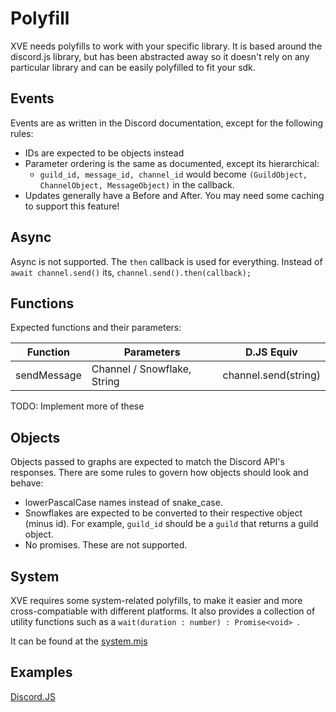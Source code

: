 # Polyfill
XVE needs polyfills to work with your specific library.
It is based around the discord.js library, but has been abstracted away so it doesn't rely on any particular library and can be easily polyfilled to fit your sdk.

## Events
Events are as written in the Discord documentation, except for the following rules:
* IDs are expected to be objects instead
* Parameter ordering is the same as documented, except its hierarchical:
    * `guild_id, message_id, channel_id` would become `(GuildObject, ChannelObject, MessageObject)` in the callback.
* Updates generally have a Before and After. You may need some caching to support this feature!

## Async
Async is not supported. The `then` callback is used for everything.
Instead of `await channel.send()` its, `channel.send().then(callback);`

## Functions
Expected functions and their parameters:

| Function | Parameters | D.JS Equiv |
|----------|------------|------------|
| sendMessage | Channel / Snowflake, String | channel.send(string) |

TODO: Implement more of these

## Objects
Objects passed to graphs are expected to match the Discord API's responses. There are some rules to govern how objects should look and behave:
* lowerPascalCase names instead of snake_case.
* Snowflakes are expected to be converted to their respective object (minus id). For example, `guild_id` should be a `guild` that returns a guild object.
* No promises. These are not supported.

## System
XVE requires some system-related polyfills, to make it easier and more cross-compatiable with different platforms.
It also provides a collection of utility functions such as a `wait(duration : number) : Promise<void> `.

It can be found at the [system.mjs](../example_service/polyfills/system.mjs)

## Examples

[Discord.JS](../example_service/polyfills/discordjs.mjs)